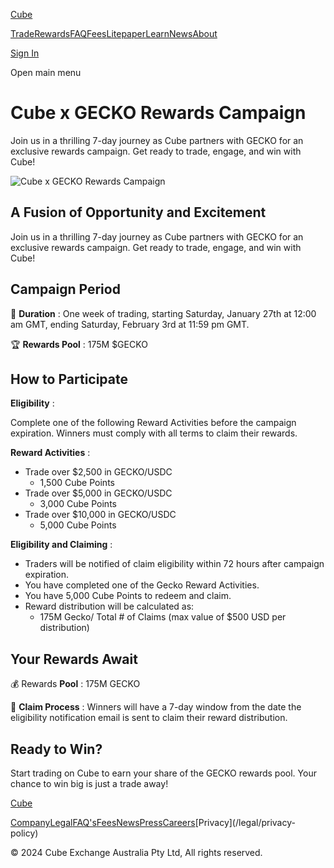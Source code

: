 [Cube](/ "Cube | The World's Fastest Crypto Exchange")

[Trade](/trade)[Rewards](/rewards)[FAQ](/faqs)[Fees](/fees)[Litepaper](/litepaper)[Learn](/learn)[News](/news)[About](/about)

[Sign In](/signin)

Open main menu

# Cube x GECKO Rewards Campaign

Join us in a thrilling 7-day journey as Cube partners with GECKO for an
exclusive rewards campaign. Get ready to trade, engage, and win with Cube!

![Cube x GECKO Rewards
Campaign](/_next/image?url=https%3A%2F%2Fcdn.sanity.io%2Fimages%2Ffegzy4pk%2Fproduction%2F2244b2ba0a49292f255291b907b812bb10d799c2-2000x2000.png&w=3840&q=75)

## **A Fusion of Opportunity and Excitement**

Join us in a thrilling 7-day journey as Cube partners with GECKO for an
exclusive rewards campaign. Get ready to trade, engage, and win with Cube!

## **Campaign Period**

📅 **Duration** : One week of trading, starting Saturday, January 27th at 12:00
am GMT, ending Saturday, February 3rd at 11:59 pm GMT.

🏆 **Rewards Pool** : 175M $GECKO

## **How to Participate**

**Eligibility** :

Complete one of the following Reward Activities before the campaign
expiration. Winners must comply with all terms to claim their rewards.

**Reward Activities** :

  * Trade over $2,500 in GECKO/USDC
    * 1,500 Cube Points
  * Trade over $5,000 in GECKO/USDC
    * 3,000 Cube Points
  * Trade over $10,000 in GECKO/USDC
    * 5,000 Cube Points

**Eligibility and Claiming** :

  * Traders will be notified of claim eligibility within 72 hours after campaign expiration.
  * You have completed one of the Gecko Reward Activities. 
  * You have 5,000 Cube Points to redeem and claim.
  * Reward distribution will be calculated as:
    * 175M Gecko/ Total # of Claims (max value of $500 USD per distribution)

## **Your Rewards Await**

💰 Rewards **Pool** : 175M GECKO

🔗 **Claim Process** : Winners will have a 7-day window from the date the
eligibility notification email is sent to claim their reward distribution.

## **Ready to Win?**

Start trading on Cube to earn your share of the GECKO rewards pool. Your
chance to win big is just a trade away!

[Cube](/ "Cube | The World's Fastest Crypto Exchange")

[Company](/company)[Legal](/legal)[FAQ's](/faqs)[Fees](/fees)[News](/news)[Press](/press)[Careers](https://www.linkedin.com/company/cubexch/jobs)[Privacy](/legal/privacy-
policy)

[](https://www.twitter.com/cubexch)[](https://www.instagram.com/cubexch/)[](https://www.linkedin.com/company/cubexch)[](https://www.youtube.com/@cubexch)

© 2024 Cube Exchange Australia Pty Ltd, All rights reserved.

